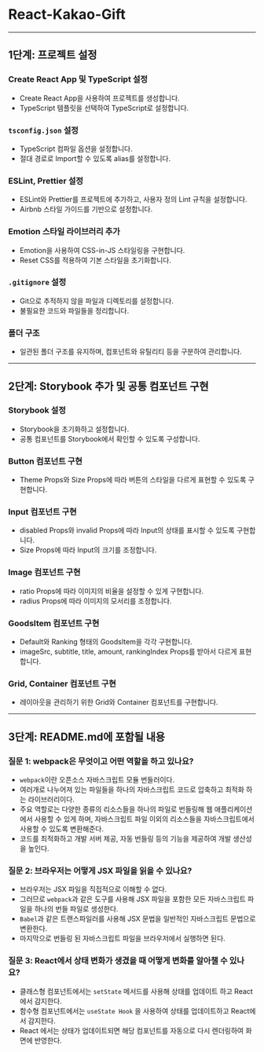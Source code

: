 # React-Kakao-Gift

---

## 1단계: 프로젝트 설정

### Create React App 및 TypeScript 설정

- Create React App을 사용하여 프로젝트를 생성합니다.
- TypeScript 템플릿을 선택하여 TypeScript로 설정합니다.

### `tsconfig.json` 설정

- TypeScript 컴파일 옵션을 설정합니다.
- 절대 경로로 Import할 수 있도록 alias를 설정합니다.

### ESLint, Prettier 설정

- ESLint와 Prettier를 프로젝트에 추가하고, 사용자 정의 Lint 규칙을 설정합니다.
- Airbnb 스타일 가이드를 기반으로 설정합니다.

### Emotion 스타일 라이브러리 추가

- Emotion을 사용하여 CSS-in-JS 스타일링을 구현합니다.
- Reset CSS를 적용하여 기본 스타일을 초기화합니다.

### `.gitignore` 설정

- Git으로 추적하지 않을 파일과 디렉토리를 설정합니다.
- 불필요한 코드와 파일들을 정리합니다.

### 폴더 구조

- 일관된 폴더 구조를 유지하며, 컴포넌트와 유틸리티 등을 구분하여 관리합니다.

---

## 2단계: Storybook 추가 및 공통 컴포넌트 구현

### Storybook 설정

- Storybook을 초기화하고 설정합니다.
- 공통 컴포넌트를 Storybook에서 확인할 수 있도록 구성합니다.

### Button 컴포넌트 구현

- Theme Props와 Size Props에 따라 버튼의 스타일을 다르게 표현할 수 있도록 구현합니다.

### Input 컴포넌트 구현

- disabled Props와 invalid Props에 따라 Input의 상태를 표시할 수 있도록 구현합니다.
- Size Props에 따라 Input의 크기를 조정합니다.

### Image 컴포넌트 구현

- ratio Props에 따라 이미지의 비율을 설정할 수 있게 구현합니다.
- radius Props에 따라 이미지의 모서리를 조정합니다.

### GoodsItem 컴포넌트 구현

- Default와 Ranking 형태의 GoodsItem을 각각 구현합니다.
- imageSrc, subtitle, title, amount, rankingIndex Props를 받아서 다르게 표현합니다.

### Grid, Container 컴포넌트 구현

- 레이아웃을 관리하기 위한 Grid와 Container 컴포넌트를 구현합니다.

---

## 3단계: README.md에 포함될 내용

### 질문 1: webpack은 무엇이고 어떤 역할을 하고 있나요?

- `webpack`이란 오픈소스 자바스크립트 모듈 번들러이다.
- 여러개로 나누어져 있는 파일들을 하나의 자바스크립트 코드로 압축하고 최적화 하는 라이브러리이다.
- 주요 역할로는 다양한 종류의 리소스들을 하나의 파일로 번들링해 웹 애플리케이션에서 사용할 수 있게 하며, 자바스크립트 파일 이외의 리소스들을 자바스크립트에서 사용할 수 있도록 변환해준다.
- 코드를 최적화하고 개발 서버 제공, 자동 번들링 등의 기능을 제공하여 개발 생산성을 높인다.

### 질문 2: 브라우저는 어떻게 JSX 파일을 읽을 수 있나요?

- 브라우저는 JSX 파일을 직접적으로 이해할 수 없다.
- 그러므로 `webpack`과 같은 도구를 사용해 JSX 파일을 포함한 모든 자바스크립트 파일을 하나의 번들 파일로 생성한다.
- `Babel`과 같은 트랜스파일러를 사용해 JSX 문법을 일반적인 자바스크립트 문법으로 변환한다.
- 마지막으로 번들링 된 자바스크립트 파일을 브라우저에서 실행하면 된다.

### 질문 3: React에서 상태 변화가 생겼을 때 어떻게 변화를 알아챌 수 있나요?

- 클래스형 컴포넌트에서는 `setState` 메서드를 사용해 상태를 업데이트 하고 React에서 감지한다.
- 함수형 컴포넌트에서는 `useState Hook` 을 사용하여 상태를 업데이트하고 React에서 감지한다.
- React 에서는 상태가 업데이트되면 해당 컴포넌트를 자동으로 다시 렌더링하여 화면에 반영한다.
